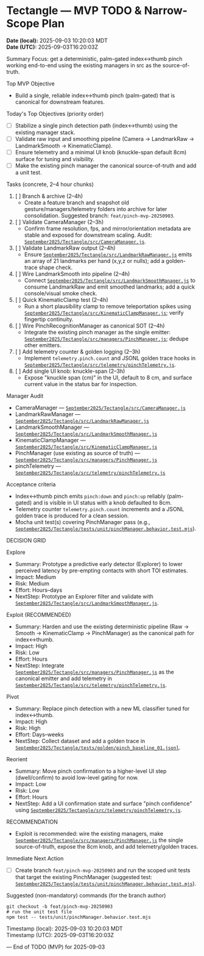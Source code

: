 # Tectangle — MVP TODO & Narrow-Scope Plan

**Date (local):** 2025-09-03 10:20:03 MDT  
**Date (UTC):** 2025-09-03T16:20:03Z

Summary
Focus: get a deterministic, palm-gated index↔thumb pinch working end-to-end using the existing managers in src as the source-of-truth.

Top MVP Objective
- Build a single, reliable index↔thumb pinch (palm-gated) that is canonical for downstream features.

Today's Top Objectives (priority order)
- [ ] Stabilize a single pinch detection path (index↔thumb) using the existing manager stack.
- [ ] Validate raw input and smoothing pipeline (Camera → LandmarkRaw → LandmarkSmooth → KinematicClamp).
- [ ] Ensure telemetry and a minimal UI knob (knuckle-span default 8cm) surface for tuning and visibility.
- [ ] Make the existing pinch manager the canonical source-of-truth and add a unit test.

Tasks (concrete, 2–4 hour chunks)
1. [ ] Branch & archive (2–4h)
   - Create a feature branch and snapshot old gesture/managers/telemetry folders into archive for later consolidation. Suggested branch: `feat/pinch-mvp-20250903`.
2. [ ] Validate CameraManager (2–3h)
   - Confirm frame resolution, fps, and mirror/orientation metadata are stable and exposed for downstream scaling. Audit: [`September2025/Tectangle/src/CameraManager.js`](September2025/Tectangle/src/CameraManager.js:1).
3. [ ] Validate LandmarkRaw output (2–4h)
   - Ensure [`September2025/Tectangle/src/LandmarkRawManager.js`](September2025/Tectangle/src/LandmarkRawManager.js:1) emits an array of 21 landmarks per hand (x,y,z or nulls); add a golden-trace shape check.
4. [ ] Wire LandmarkSmooth into pipeline (2–4h)
   - Connect [`September2025/Tectangle/src/LandmarkSmoothManager.js`](September2025/Tectangle/src/LandmarkSmoothManager.js:1) to consume LandmarkRaw and emit smoothed landmarks; add a quick console/visual smoke check.
5. [ ] Quick KinematicClamp test (2–4h)
   - Run a short plausibility clamp to remove teleportation spikes using [`September2025/Tectangle/src/KinematicClampManager.js`](September2025/Tectangle/src/KinematicClampManager.js:1); verify fingertip continuity.
6. [ ] Wire PinchRecognitionManager as canonical SOT (2–4h)
   - Integrate the existing pinch manager as the single emitter: [`September2025/Tectangle/src/managers/PinchManager.js`](September2025/Tectangle/src/managers/PinchManager.js:1); dedupe other emitters.
7. [ ] Add telemetry counter & golden logging (2–3h)
   - Implement `telemetry.pinch.count` and JSONL golden trace hooks in [`September2025/Tectangle/src/telemetry/pinchTelemetry.js`](September2025/Tectangle/src/telemetry/pinchTelemetry.js:1).
8. [ ] Add single UI knob: knuckle-span (2–3h)
   - Expose "knuckle span (cm)" in the UI, default to 8 cm, and surface current value in the status bar for inspection.

Manager Audit
- CameraManager — [`September2025/Tectangle/src/CameraManager.js`](September2025/Tectangle/src/CameraManager.js:1)
- LandmarkRawManager — [`September2025/Tectangle/src/LandmarkRawManager.js`](September2025/Tectangle/src/LandmarkRawManager.js:1)
- LandmarkSmoothManager — [`September2025/Tectangle/src/LandmarkSmoothManager.js`](September2025/Tectangle/src/LandmarkSmoothManager.js:1)
- KinematicClampManager — [`September2025/Tectangle/src/KinematicClampManager.js`](September2025/Tectangle/src/KinematicClampManager.js:1)
- PinchManager (use existing as source of truth) — [`September2025/Tectangle/src/managers/PinchManager.js`](September2025/Tectangle/src/managers/PinchManager.js:1)
- pinchTelemetry — [`September2025/Tectangle/src/telemetry/pinchTelemetry.js`](September2025/Tectangle/src/telemetry/pinchTelemetry.js:1)

Acceptance criteria
- Index↔thumb pinch emits `pinch:down` and `pinch:up` reliably (palm-gated) and is visible in UI status with a knob defaulted to 8cm.
- Telemetry counter `telemetry.pinch.count` increments and a JSONL golden trace is produced for a clean session.
- Mocha unit test(s) covering PinchManager pass (e.g., [`September2025/Tectangle/tests/unit/pinchManager.behavior.test.mjs`](September2025/Tectangle/tests/unit/pinchManager.behavior.test.mjs:1)).

DECISION GRID

Explore
- Summary: Prototype a predictive early detector (Explorer) to lower perceived latency by pre-empting contacts with short TOI estimates.
- Impact: Medium
- Risk: Medium
- Effort: Hours–days
- NextStep: Prototype an Explorer filter and validate with [`September2025/Tectangle/src/LandmarkSmoothManager.js`](September2025/Tectangle/src/LandmarkSmoothManager.js:1).

Exploit (RECOMMENDED)
- Summary: Harden and use the existing deterministic pipeline (Raw → Smooth → KinematicClamp → PinchManager) as the canonical path for index↔thumb.
- Impact: High
- Risk: Low
- Effort: Hours
- NextStep: Integrate [`September2025/Tectangle/src/managers/PinchManager.js`](September2025/Tectangle/src/managers/PinchManager.js:1) as the canonical emitter and add telemetry in [`September2025/Tectangle/src/telemetry/pinchTelemetry.js`](September2025/Tectangle/src/telemetry/pinchTelemetry.js:1).

Pivot
- Summary: Replace pinch detection with a new ML classifier tuned for index↔thumb.
- Impact: High
- Risk: High
- Effort: Days–weeks
- NextStep: Collect dataset and add a golden trace in [`September2025/Tectangle/tests/golden/pinch_baseline_01.jsonl`](September2025/Tectangle/tests/golden/pinch_baseline_01.jsonl:1).

Reorient
- Summary: Move pinch confirmation to a higher-level UI step (dwell/confirm) to avoid low-level gating for now.
- Impact: Low
- Risk: Low
- Effort: Hours
- NextStep: Add a UI confirmation state and surface "pinch confidence" using [`September2025/Tectangle/src/telemetry/pinchTelemetry.js`](September2025/Tectangle/src/telemetry/pinchTelemetry.js:1).

RECOMMENDATION
- Exploit is recommended: wire the existing managers, make [`September2025/Tectangle/src/managers/PinchManager.js`](September2025/Tectangle/src/managers/PinchManager.js:1) the single source-of-truth, expose the 8cm knob, and add telemetry/golden traces.

Immediate Next Action
- [ ] Create branch `feat/pinch-mvp-20250903` and run the scoped unit tests that target the existing PinchManager (suggested test: [`September2025/Tectangle/tests/unit/pinchManager.behavior.test.mjs`](September2025/Tectangle/tests/unit/pinchManager.behavior.test.mjs:1)).

Suggested (non-mandatory) commands (for the branch author)
```
git checkout -b feat/pinch-mvp-20250903
# run the unit test file
npm test -- tests/unit/pinchManager.behavior.test.mjs
```

Timestamp (local): 2025-09-03 10:20:03 MDT  
Timestamp (UTC): 2025-09-03T16:20:03Z

— End of TODO (MVP) for 2025-09-03